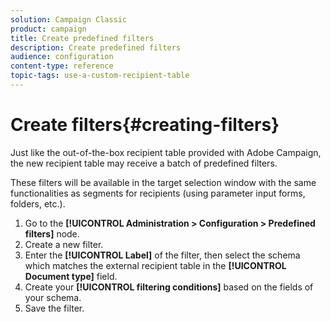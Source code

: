 ```yaml
---
solution: Campaign Classic
product: campaign
title: Create predefined filters
description: Create predefined filters
audience: configuration
content-type: reference
topic-tags: use-a-custom-recipient-table
---
```


# Create filters{#creating-filters}

Just like the out-of-the-box recipient table provided with Adobe Campaign, the new recipient table may receive a batch of predefined filters.

These filters will be available in the target selection window with the same functionalities as segments for recipients (using parameter input forms, folders, etc.).

1. Go to the **[!UICONTROL Administration > Configuration > Predefined filters]** node.
1. Create a new filter.
1. Enter the **[!UICONTROL Label]** of the filter, then select the schema which matches the external recipient table in the **[!UICONTROL Document type]** field.
1. Create your **[!UICONTROL filtering conditions]** based on the fields of your schema.
1. Save the filter.

